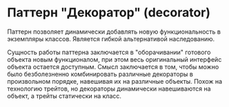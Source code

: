 # Паттерн "Декоратор" (decorator)

Паттерн позволяет динамически добавлять новую функциональность в экземпляры классов.
Является гибкой альтернативой наследованию.

Сущность работы паттерна заключается в "оборачивании" готового объекта новым функционалом, при этом весь оригинальный интерфейс объекта остается доступным.
Смысл заключается в том, чтобы можно было безболезненно комбинировать различные декораторы в произвольном порядке, навешивая их на различные объекты.
Похож на технологию трейтов, но декораторы динамически навешиваются на объект, а трейты статически на класс.